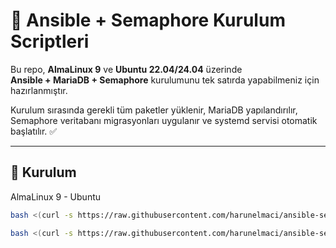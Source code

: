 # 🚀 Ansible + Semaphore Kurulum Scriptleri

Bu repo, **AlmaLinux 9** ve **Ubuntu 22.04/24.04** üzerinde  
**Ansible + MariaDB + Semaphore** kurulumunu tek satırda yapabilmeniz için hazırlanmıştır.  

Kurulum sırasında gerekli tüm paketler yüklenir, MariaDB yapılandırılır, Semaphore veritabanı migrasyonları uygulanır ve systemd servisi otomatik başlatılır. ✅

---

## 🔧 Kurulum

 AlmaLinux 9 - Ubuntu
```bash
bash <(curl -s https://raw.githubusercontent.com/harunelmaci/ansible-semaphore-install/main/install_semaphore_almalinux.sh)

bash <(curl -s https://raw.githubusercontent.com/harunelmaci/ansible-semaphore-install/main/install_semaphore_ubuntu.sh)
